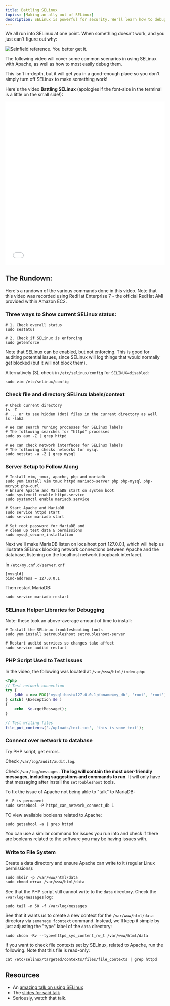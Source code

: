 ```yaml
---
title: Battling SELinux
topics: [Making an ally out of SELinux]
description: SELinux is powerful for security. We'll learn how to debug and get passed common issues run into with SELinux.
---
```


We all run into SELinux at one point. When something doesn't work, and you just can't figure out why:

![Seinfield reference. You better get it.](https://s3.amazonaws.com/serversforhackers/58518168.jpg)

The following video will cover some common scenarios in using SELinux with Apache, as well as how to most easily debug them.

This isn't in-depth, but it will get you in a good-enough place so you don't simply turn off SELinux to make something work!

Here's the video **Battling SELinux** (apologies if the font-size in the terminal is a little on the small side!):

<iframe src="//player.vimeo.com/video/117875375" width="100%" height="517" frameborder="0" webkitallowfullscreen mozallowfullscreen allowfullscreen></iframe>

## The Rundown:

Here's a rundown of the various commands done in this video. Note that this video was recorded using RedHat Enterprise 7 - the official RedHat AMI provided within Amazon EC2.

### Three ways to Show current SELinux status:

```shell
# 1. Check overall status
sudo sestatus

# 2. Check if SELinux is enforcing
sudo getenforce
```

Note that SELinux can be enabled, but not enforcing. This is good for auditing potential issues, since SELinux will log things that would normally get blocked (but it will not block them).

Alternatively (3), check in `/etc/selinux/config` for `SELINUX=disabled`:

```shell
sudo vim /etc/selinux/config
```

### Check file and directory SELinux labels/context

```shell
# Check current directory
ls -Z
# ... or to see hidden (dot) files in the current directory as well
ls -lahZ

# We can search running processes for SELinux labels
# The following searches for "httpd" processes
sudo ps aux -Z | grep httpd

# We can check network interfaces for SELinux labels
# The following checks networks for mysql
sudo netstat -a -Z | grep mysql
```

### Server Setup to Follow Along

```shell
# Install vim, tmux, apache, php and mariadb
sudo yum install vim tmux httpd mariadb-server php php-mysql php-mcrypt php-curl
# Ensure Apache and MariaDB start on system boot
sudo systemctl enable httpd.service
sudo systemctl enable mariadb.service

# Start Apache and MariaDB
sudo service httpd start
sudo service mariadb start

# Set root password for MariaDB and
# clean up test data & permissions
sudo mysql_secure_installation
```

Next we'll make MariaDB listen on localhost port 127.0.0.1, which will help us illustrate SELinux blocking network connections between Apache and the database, listening on the localhost network (loopback interface).

In `/etc/my.cnf.d/server.cnf`

```
[mysqld]
bind-address = 127.0.0.1
```

Then restart MariaDB:

```
sudo service mariadb restart
```

### SELinux Helper Libraries for Debugging

Note: these took an above-average amount of time to install:

```shell
# Install the SELinux troubleshooting tools
sudo yum install setroubleshoot setroubleshoot-server

# Restart auditd services so changes take affect
sudo service auditd restart
```

### PHP Script Used to Test Issues

In the video, the following was located at `/var/www/html/index.php`:

```php
<?php
// Test network connection
try {
    $dbh = new PDO('mysql:host=127.0.0.1;dbname=my_db', 'root', 'root');
} catch( \Exeception $e )
{
    echo  $e->getMessage();
}

// Test writing files
file_put_contents('./uploads/text.txt', 'this is some text');
```

### Connect over network to database

Try PHP script, get errors. 

Check `/var/log/audit/audit.log`.

Check `/var/log/messages`. **The log will contain the most user-friendly messages, including suggestions and commands to run**. It will only have that messaging after install the `setroubleshoot` tools.

To fix the issue of Apache not being able to "talk" to MariaDB:

```shell
# -P is permanent
sudo setsebool -P httpd_can_network_connect_db 1
```

TO view available booleans related to Apache:

```shell
sudo getsebool -a | grep httpd
```

You can use a similar command for issues you run into and check if there are booleans related to the software you may be having issues with.

### Write to File System

Create a data directory and ensure Apache can write to it (regular Linux permissions):

```shell
sudo mkdir -p /var/www/html/data
sudo chmod o+rwx /var/www/html/data
```

See that the PHP script still cannot write to the `data` directory. Check the `/var/log/messages` log:

```shell
sudo tail -n 50 -f /var/log/messages
```

See that it wants us to create a new context for the `/var/www/html/data` directory via `semanage fcontext` command. Instead, we'll keep it simple by just adjusting the "type" label of the `data` directory:

```shell
sudo chcon -Rv --type=httpd_sys_content_rw_t /var/www/html/data
```

If you want to check file contexts set by SELinux, related to Apache, run the following. Note that this file is read-only:

```shell
cat /etc/selinux/targeted/contexts/files/file_contexts | grep httpd
```

## Resources

* An [amazing talk on using SELinux](https://www.youtube.com/watch?v=MxjenQ31b70)
* The [slides for said talk](http://people.redhat.com/tcameron/Summit2012/SELinux/cameron_w_120_selinux_for_mere_mortals.pdf)
* Seriously, watch that talk.

